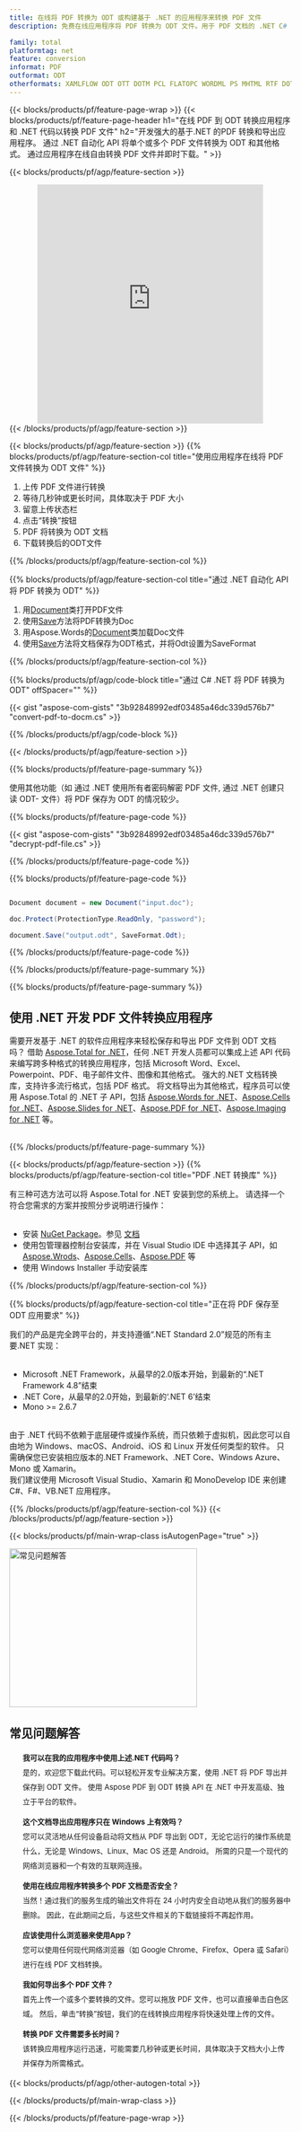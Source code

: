 ```yaml
---
title: 在线将 PDF 转换为 ODT 或构建基于 .NET 的应用程序来转换 PDF 文件
description: 免费在线应用程序将 PDF 转换为 ODT 文件。用于 PDF 文档的 .NET C# 转换库代码。 

family: total
platformtag: net
feature: conversion
informat: PDF
outformat: ODT
otherformats: XAMLFLOW ODT OTT DOTM PCL FLATOPC WORDML PS MHTML RTF DOT MARKDOWN
---
```

{{< blocks/products/pf/feature-page-wrap >}}
{{< blocks/products/pf/feature-page-header h1="在线 PDF 到 ODT 转换应用程序和 .NET 代码以转换 PDF 文件" h2="开发强大的基于.NET 的PDF 转换和导出应用程序。 通过 .NET 自动化 API 将单个或多个 PDF 文件转换为 ODT 和其他格式。 通过应用程序在线自由转换 PDF 文件并即时下载。" >}}


{{< blocks/products/pf/agp/feature-section >}}

<div class="container-fluid agp-content bg-white aboutfile box-1 vh100 section nopbtm">
<div class=container>
<div class=row>
<div class="demobox tc col-md-12 padding-0" align="center">

<iframe title="免费在线 PDF 至 ODT 转换应用程序" style="border: none; height: 426px;" scrolling="no" src="https://total-conversion-app-65z5r2lp.k8s.dynabic.com/?to=odt&from=pdf" id="child-iframe" width="80%"></iframe>

</div></div>
</div></div>
{{< /blocks/products/pf/agp/feature-section >}}


{{< blocks/products/pf/agp/feature-section >}}
{{% blocks/products/pf/agp/feature-section-col title="使用应用程序在线将 PDF 文件转换为 ODT 文件" %}}

1. 上传 PDF 文件进行转换
1. 等待几秒钟或更长时间，具体取决于 PDF 大小
1. 留意上传状态栏
1. 点击“转换”按钮
1. PDF 将转换为 ODT 文档
1. 下载转换后的ODT文件

{{% /blocks/products/pf/agp/feature-section-col %}}

{{% blocks/products/pf/agp/feature-section-col title="通过 .NET 自动化 API 将 PDF 转换为 ODT" %}}


1. 用[Document](https://reference.aspose.com/pdf/net/aspose.pdf/document)类打开PDF文件
2. 使用[Save](https://reference.aspose.com/pdf/net/aspose.pdf.document/save/methods/5)方法将PDF转换为Doc
3. 用Aspose.Words的[Document](https://reference.aspose.com/words/net/aspose.words/document)类加载Doc文件
4. 使用[Save](https://reference.aspose.com/words/net/aspose.words.document/save/methods/4)方法将文档保存为ODT格式，并将Odt设置为SaveFormat



{{% /blocks/products/pf/agp/feature-section-col %}}

{{% blocks/products/pf/agp/code-block title="通过 C# .NET 将 PDF 转换为 ODT" offSpacer="" %}}
{{< gist "aspose-com-gists" "3b92848992edf03485a46dc339d576b7" "convert-pdf-to-docm.cs" >}}
{{% /blocks/products/pf/agp/code-block %}}

{{< /blocks/products/pf/agp/feature-section >}}

{{% blocks/products/pf/feature-page-summary %}}

使用其他功能（如 通过 .NET 使用所有者密码解密 PDF 文件, 通过 .NET 创建只读 ODT- 文件）将 PDF 保存为 ODT 的情况较少。

{{% blocks/products/pf/feature-page-code %}}
{{< gist "aspose-com-gists" "3b92848992edf03485a46dc339d576b7" "decrypt-pdf-file.cs" >}}
{{% /blocks/products/pf/feature-page-code %}}
{{% blocks/products/pf/feature-page-code %}}


```cs

Document document = new Document("input.doc");

doc.Protect(ProtectionType.ReadOnly, "password");

document.Save("output.odt", SaveFormat.Odt);    
```


{{% /blocks/products/pf/feature-page-code %}}


{{% /blocks/products/pf/feature-page-summary %}}

{{% blocks/products/pf/feature-page-summary %}}

<h2>使用 .NET 开发 PDF 文件转换应用程序</h2>

需要开发基于 .NET 的软件应用程序来轻松保存和导出 PDF 文件到 ODT 文档吗？ 借助 [Aspose.Total for .NET](https://products.aspose.com/total/zh/net/)，任何 .NET 开发人员都可以集成上述 API 代码来编写跨多种格式的转换应用程序，包括 Microsoft Word、Excel、Powerpoint、PDF、电子邮件文件、图像和其他格式。 强大的.NET 文档转换库，支持许多流行格式，包括 PDF 格式。 将文档导出为其他格式，程序员可以使用 Aspose.Total 的 .NET 子 API，包括 [Aspose.Words for .NET](https://products.aspose.com/words/zh/net/)、[Aspose.Cells for .NET](https://products.aspose.com/cells/zh/net/)、[Aspose.Slides for .NET](https://products.aspose.com/slides/zh/net/)、[Aspose.PDF for .NET](https://products.aspose.com/pdf/zh/net/)、[Aspose.Imaging for .NET](https://products.aspose.com/imaging/zh/net/) 等。<br /><br />

{{% /blocks/products/pf/feature-page-summary %}}

{{< blocks/products/pf/agp/feature-section >}}
{{% blocks/products/pf/agp/feature-section-col title="PDF .NET 转换库" %}}

有三种可选方法可以将 Aspose.Total for .NET 安装到您的系统上。 请选择一个符合您需求的方案并按照分步说明进行操作：<br /><br />

- 安装 [NuGet Package](https://www.nuget.org/packages/Aspose.Total/)。参见 [文档](https://docs.aspose.com/total/net/)
- 使用包管理器控制台安装库，并在 Visual Studio IDE 中选择其子 API，如 [Aspose.Wrods](https://docs.aspose.com/words/net/installation/#install-asposecells-using-package-manager-gui)、[Aspose.Cells](https://docs.aspose.com/cells/net/installation/#install-asposecells-using-package-manager-gui)、[Aspose.PDF](https://docs.aspose.com/pdf/net/installation/#install-asposecells-using-package-manager-gui) 等
- 使用 Windows Installer 手动安装库

{{% /blocks/products/pf/agp/feature-section-col %}}

{{% blocks/products/pf/agp/feature-section-col title="正在将 PDF 保存至 ODT 应用要求" %}}

我们的产品是完全跨平台的，并支持遵循“.NET Standard 2.0”规范的所有主要.NET 实现：<br /><br />

- Microsoft .NET Framework，从最早的2.0版本开始，到最新的“.NET Framework 4.8”结束
- .NET Core，从最早的2.0开始，到最新的‘.NET 6’结束
- Mono >= 2.6.7
<br />
由于 .NET 代码不依赖于底层硬件或操作系统，而只依赖于虚拟机，因此您可以自由地为 Windows、macOS、Android、iOS 和 Linux 开发任何类型的软件。 只需确保您已安装相应版本的.NET Framework、.NET Core、Windows Azure、Mono 或 Xamarin。<br />
我们建议使用 Microsoft Visual Studio、Xamarin 和 MonoDevelop IDE 来创建 C#、F#、VB.NET 应用程序。

{{% /blocks/products/pf/agp/feature-section-col %}}
{{< /blocks/products/pf/agp/feature-section >}}

{{< blocks/products/pf/main-wrap-class isAutogenPage="true" >}}

<style>.howtolist li{margin-right: 0!important;line-height: 26px;position: relative;margin-bottom: 10px;font-size: 13px;list-style-type: none;}</style>
<div class="col-md-12 tl bg-gray-dark howtolist section">
  <a class="anchor" name="faqpage"></a>
  <div class="container tl dflex" itemscope="" itemtype="https://schema.org/FAQPage">
      <div class="col-md-4 howtosectiongfx">
          <img class="social-panel-hide-on-mobile" src="https://www.groupdocs.cloud/templates/brand/images/groupdocs/conversion/groupdocs_conversion-brand.png" alt="常见问题解答" width="335" height="283">
      </div>
      <div class="howtosection col-md-8">
          <div>
              <h2>常见问题解答</h2>
               <ul>
                  <li itemscope="" itemprop="mainEntity" itemtype="https://schema.org/Question">
                      <div>
                          <span itemprop="name"><b>我可以在我的应用程序中使用上述.NET 代码吗？</b></span>
                      </div>
                      <div itemscope="" itemprop="acceptedAnswer" itemtype="https://schema.org/Answer">
                          <span itemprop="text">是的，欢迎您下载此代码。可以轻松开发专业解决方案，使用 .NET 将 PDF 导出并保存到 ODT 文件。 使用 Aspose PDF 到 ODT 转换 API 在 .NET 中开发高级、独立于平台的软件。</span>
                      </div>
                  </li>
                  <li itemscope="" itemprop="mainEntity" itemtype="https://schema.org/Question">
                      <div>
                          <span itemprop="name"><b>这个文档导出应用程序只在 Windows 上有效吗？</b></span>
                      </div>
                      <div itemscope="" itemprop="acceptedAnswer" itemtype="https://schema.org/Answer">
                          <span itemprop="text">您可以灵活地从任何设备启动将文档从 PDF 导出到 ODT，无论它运行的操作系统是什么，无论是 Windows、Linux、Mac OS 还是 Android。 所需的只是一个现代的网络浏览器和一个有效的互联网连接。</span>
                      </div>
                  </li>
                  <li itemscope="" itemprop="mainEntity" itemtype="https://schema.org/Question">
                      <div>
                          <span itemprop="name"><b>使用在线应用程序转换多个 PDF 文档是否安全？</b></span>
                      </div>
                      <div itemscope="" itemprop="acceptedAnswer" itemtype="https://schema.org/Answer">
                          <span itemprop="text">当然！通过我们的服务生成的输出文件将在 24 小时内安全自动地从我们的服务器中删除。 因此，在此期间之后，与这些文件相关的下载链接将不再起作用。</span>
                      </div>
                  </li>                 
                  <li itemscope="" itemprop="mainEntity" itemtype="https://schema.org/Question">
                      <div>
                          <span itemprop="name"><b>应该使用什么浏览器来使用App？</b></span>
                      </div>
                      <div itemscope="" itemprop="acceptedAnswer" itemtype="https://schema.org/Answer">
                          <span itemprop="text">您可以使用任何现代网络浏览器（如 Google Chrome、Firefox、Opera 或 Safari）进行在线 PDF 文档转换。</span>
                      </div>
                  </li>
 		  <li itemscope="" itemprop="mainEntity" itemtype="https://schema.org/Question">
                      <div>
                          <span itemprop="name"><b>我如何导出多个 PDF 文件？</b></span>
                      </div>
                      <div itemscope="" itemprop="acceptedAnswer" itemtype="https://schema.org/Answer">
                          <span itemprop="text">首先上传一个或多个要转换的文件。您可以拖放 PDF 文件，也可以直接单击白色区域。 然后，单击“转换”按钮，我们的在线转换应用程序将快速处理上传的文件。</span>
                      </div>
                  </li>
 		  <li itemscope="" itemprop="mainEntity" itemtype="https://schema.org/Question">
                      <div>
                          <span itemprop="name"><b>转换 PDF 文件需要多长时间？</b></span>
                      </div>
                      <div itemscope="" itemprop="acceptedAnswer" itemtype="https://schema.org/Answer">
                          <span itemprop="text">该转换应用程序运行迅速，可能需要几秒钟或更长时间，具体取决于文档大小上传并保存为所需格式。</span>
                      </div>
                  </li>
              </ul>
          </div>
      </div>
  </div>

{{< blocks/products/pf/agp/other-autogen-total >}}

{{< /blocks/products/pf/main-wrap-class >}}

{{< /blocks/products/pf/feature-page-wrap >}}